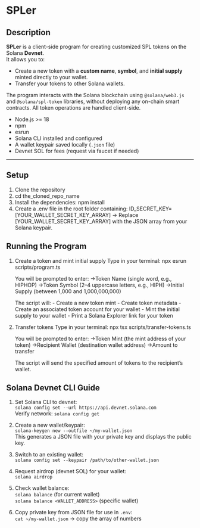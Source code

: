 # SPLer

## Description

**SPLer** is a client-side program for creating customized SPL tokens on the Solana **Devnet**.  
It allows you to:

- Create a new token with a **custom name**, **symbol**, and **initial supply** minted directly to your wallet.
- Transfer your tokens to other Solana wallets.  

The program interacts with the Solana blockchain using `@solana/web3.js` and `@solana/spl-token` libraries, without deploying any on-chain smart contracts. All token operations are handled client-side.

- Node.js >= 18
- npm
- esrun
- Solana CLI installed and configured
- A wallet keypair saved locally (`.json` file)
- Devnet SOL for fees (request via faucet if needed)

---

## Setup

1. Clone the repository
2. cd the_cloned_repo_name
3. Install the dependencies: npm install
4. Create a .env file in the root folder containing: ID_SECRET_KEY=[YOUR_WALLET_SECRET_KEY_ARRAY]
-> Replace [YOUR_WALLET_SECRET_KEY_ARRAY] with the JSON array from your Solana keypair.


## Running the Program

1. Create a token and mint initial supply
    Type in your terminal: npx esrun scripts/program.ts

    You will be prompted to enter:
        ->Token Name (single word, e.g., HIPHOP)
        ->Token Symbol (2–4 uppercase letters, e.g., HIPH)
        ->Initial Supply (between 1,000 and 1,000,000,000)

    The script will:
        - Create a new token mint
        - Create token metadata
        - Create an associated token account for your wallet
        - Mint the initial supply to your wallet
        - Print a Solana Explorer link for your token

2. Transfer tokens
    Type in your terminal: npx tsx scripts/transfer-tokens.ts

    You will be prompted to enter:
        ->Token Mint (the mint address of your token)
        ->Recipient Wallet (destination wallet address)
        ->Amount to transfer

    The script will send the specified amount of tokens to the recipient’s wallet.

## Solana Devnet CLI Guide

1. Set Solana CLI to devnet:  
   `solana config set --url https://api.devnet.solana.com`  
   Verify network: `solana config get`

2. Create a new wallet/keypair:  
   `solana-keygen new --outfile ~/my-wallet.json`  
   This generates a JSON file with your private key and displays the public key.

3. Switch to an existing wallet:  
   `solana config set --keypair /path/to/other-wallet.json`

4. Request airdrop (devnet SOL) for your wallet:  
   `solana airdrop `

5. Check wallet balance:  
   `solana balance` (for current wallet)  
   `solana balance <WALLET_ADDRESS>` (specific wallet)

6. Copy private key from JSON file for use in `.env`:  
   `cat ~/my-wallet.json` → copy the array of numbers


